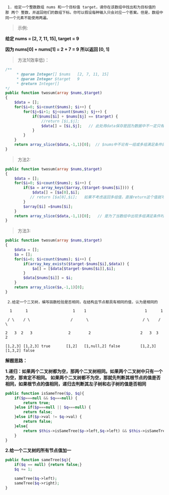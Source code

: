 ` 1. 给定一个整数数组 nums 和一个目标值 target，请你在该数组中找出和为目标值的那 两个 整数，并返回他们的数组下标。你可以假设每种输入只会对应一个答案。但是，数组中同一个元素不能使用两遍。`


>示例:

**给定 nums = [2, 7, 11, 15], target = 9**

**因为 nums[0] + nums[1] = 2 + 7 = 9**
**所以返回 [0, 1]**
> 方法1(效率低)：
```php
/**
     * @param Integer[] $nums   [2, 7, 11, 15]
     * @param Integer $target   9
     * @return Integer[]
*/  
public function twosum(array $nums,$target)
{
    $data = [];
    for($i=0; $i<count($nums); $i++) {
        for($j=$i+1; $j<count($nums); $j++) {
            if($nums[$i] + $nums[$j] == $target) {
                //return [$i,$j];   
                $data[] = [$i,$j];   // 此处用data保存是因为数据中不一定只有一组满足条件的，当出现很多组都可以满足相加等于9的时候，再最后return取了最后一组数据
            }
        }
    }
    return array_slice($data,-1,1)[0];  // $nums中不论有一组或多组满足条件的，都可以返回，多组时只返回最后一组。
}
```
> 方法2:
```php
public function twosum(array $nums,$target)
{
    $data = [];
    for($i=0; $i<count($nums); $i++) {
        if($a = array_keys($array,($target-$nums[$i]))) {
            $data[] = [$a[0],$i];
           // return [$a[0],$i];   如果不考虑返回多组值，直接return这个值就可以
        }
        $array[$i] =$nums[$i]; 
    }
    return array_slice($data,-1,1)[0];   // 是为了当数组中出现多组满足条件时的写法
}
```
> 方法3:
```php
public function twosum(array $nums,$target)
{
    $data = [];
    $a = [];
    for($i=0; $i<count($nums); $i++) {
        if(array_key_exists($target-$nums[$i],$data)) {
            $a[] = [$data[$target-$nums[$i]],$i];
        }
        $data[$nums[$i]] = $i;
    }
    return array_slice($a,-1,1)[0];
}
```

` 2.给定一个二叉树，编写函数检验是否相同，在结构且节点都具有相同的值，认为是相同的`

`   1      1                    1    1                          1      1        `

`  / \    / \                  /      \                        / \    / \       `

` 2   3  2   3                2        2                      2   3  3   2      `

`[1,2,3] [1,2,3] true       [1,2]   [1,null,2] false         [1,2,3] [1,3,2] false   ` 

**解题思路：**

**1.递归：如果两个二叉树都为空，那两个二叉树相同。如果两个二叉树中只有一个为空，那肯定不相同。**
**如果两个二叉树都不为空，那就先判断其根节点的值是否相同，如果根节点的值相同，递归去判断其左子树和右子树的值是否相同**
```php
public function isSameTree($p, $q){
    if($p===null && $q===null) {
        return true;
    }else if($p===null || $q===null) {
        return false;
    }else if($p->val != $q->val) {
        return false;
    }else{
        return $this->isSameTree($p->left,$q->left) && $this->isSameTree($p->right,$q->right);
    }
}
```
**2.给一个二叉树的所有节点值加一**
```php
public function sameTree($q){
    if($q == null) {return false;}
    $q += 1;

    sameTree($q->left);
    sameTree($q->right);
}
```

